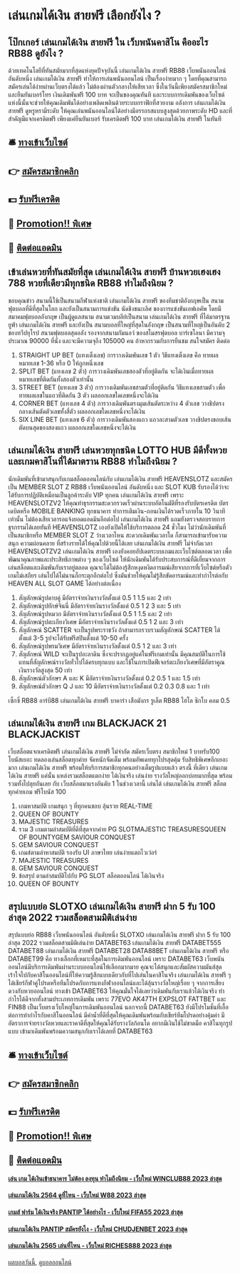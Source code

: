 # เล่นเกมได้เงิน สายฟรี เลือกยังไง ?
## โป๊กเกอร์ เล่นเกมได้เงิน สายฟรี ใน เว็บพนันคาสิโน คืออะไร RB88 ดูยังไง ?
ด้วยเทคโนโลยีที่ทันสมัยมากที่สุดแห่งยุคปัจจุบันนี้ เล่นเกมได้เงิน สายฟรี RB88 เว็บพนันออนไลน์ อันดับหนึ่ง เล่นเกมได้เงิน สายฟรี ทำให้การเล่นพนันออนไลน์ เป็นเรื่องง่ายมาก ๆ โดยที่คุณสามารถสมัครเล่นได้ง่ายผ่านเว็บตรงได้แล้ว ไม่ต้องผ่านตัวกลางให้เสียเวลา ซึ่งในวันนี้เพียงสมัครสมาชิกใหม่และยืนยันเบอร์โทร เงินเดิมพันฟรี 100 บาท จะเป็นของคุณทันที และระบบการเดิมพันของเว็บไซต์แห่งนี้นั้นจะช่วยให้คุณเดิมพันได้อย่างเพลิดเพลินด้วยระบบกราฟิกที่สวยงาม อลังการ เล่นเกมได้เงิน สายฟรี ดูหรูหรามีระดับ ให้คุณเล่นพนันออนไลน์ได้อย่างมีอรรถรสแบบสูงสุดด้วยภาพระดับ HD และที่สำคัญมีแจกเครดิตฟรี เพียงแค่ยืนยันเบอร์ รับเครดิตฟรี 100 บาท เล่นเกมได้เงิน สายฟรี ในทันที

## 🛎 [ทางเข้าเว็บไซต์](https://bit.ly/3SdLNi2)
## 👉 [สมัครสมาชิกคลิก](https://bit.ly/3SdLNi2)
## 💵 [รับฟรีเครดิต](https://bit.ly/3dyRKHj)
## 👑 [Promotion!! พิเศษ](https://bit.ly/3dyRKHj)
## 📱 [ติดต่อแอดมิน](https://bit.ly/3dyRKHj)

## เข้าเล่นหวยที่ทันสมัยที่สุด เล่นเกมได้เงิน สายฟรี บ้านหวยเฮงเฮง 788 หวยที่เดียวมีทุกชนิด RB88 ทำไมถึงนิยม ?
ขอบคุณข่าว
สนามนี้ใช้เป็นสนามกีฬาแห่งชาติ เล่นเกมได้เงิน สายฟรี ของทีมชาติอังกฤษเป็น สนามฟุตบอลที่ดีที่สุดในโลก และยังเป็นสนามการแข่งขัน นัดชิงชนะเลิศ ของการแข่งขันเอฟเอคัพ โดยมีสมาคมฟุตบอลอังกฤษ เป็นผู้ดูแลสนาม
สนามเวมบลีย์เป็นสนาม เล่นเกมได้เงิน สายฟรี ที่ได้มาตรฐานยูฟ่า เล่นเกมได้เงิน สายฟรี และยังเป็น สนามบอลที่ใหญ่ที่สุดในอังกฤษ เป็นสนามที่ใหญ่เป็นอันดับ 2 ของทวีปยุโรป สนามฟุตบอลสุดอลัง รองจากสนามกัมนอว์ ของสโมสรฟุตบอล บาร์เซโลนา มีความจุประมาณ 90000 ที่นั่ง และจะมีความจุถึง 105000 คน ถ้าหากรวมกับการยืนชม
สนใจสมัคร ติดต่อ
1. STRAIGHT UP BET (แทงเต็งเลข) การวางเดิมพันเลข 1 ตัว วิธีแทงเต็งเลข คือ ทายผลหมายเลข 1-36 หรือ 0 ให้ถูกหนึ่งเลข
2. SPLIT BET (แทงเลข 2 ตัว) การวางเดิมพันเลขสองตัวที่อยู่ติดกัน จะได้เงินเมื่อทายผลหมายเลขที่ติดกันทั้งสองตัวเท่านั้น
3. STREET BET (แทงเลข 3 ตัว) การวางเดิมพันเลขสามตัวที่อยู่ติดกัน วิธีแทงเลขสามตัว เพื่อทายผลเลขในแถวที่ติดกัน 3 ตัว ผลออกเลขใดเลขหนึ่งจะได้เงิน
4. CORNER BET (แทงเลข 4 ตัว) การวางเดิมพันตรงมุมเส้นตัดระหว่าง 4 ตัวเลข วางชิปตรงกลางเส้นตัดตัวเลขทั้งสี่ตัว ผลออกเลขใดเลขหนึ่งจะได้เงิน
5. SIX LINE BET (แทงเลข 6 ตัว) การวางเดิมพันสองแถว แถวละสามตัวเลข วางชิปตรงขอบเส้นตัดบนสุดของสองแถว ผลออกเลขใดเลขหนึ่งจะได้เงิน

## เล่นเกมได้เงิน สายฟรี เล่นหวยทุกชนิด LOTTO HUB มีดีทั้งหวย และเกมคาสิโนที่ได้มาตราน RB88 ทำไมถึงนิยม ?
นักเดิมพันที่เข้ามาสนุกกับเกมสล็อตออนไลน์กับ เล่นเกมได้เงิน สายฟรี HEAVENSLOTZ และสมัครเป็น MEMBER SLOT Z RB88 เว็บพนันออนไลน์ อันดับหนึ่ง และ SLOT KUB รับรองได้ว่าจะได้รับการปฏิบัติเหมือนเป็นลูกค้าระดับ VIP ทุกคน เล่นเกมได้เงิน สายฟรี เพราะ HEAVENSLOTZV2 ให้คุณทำธุรกรรมสะดวกรวดเร็วผ่านระบบอัตโนมัติที่รองรับบัตรเครดิต บัตรเดบิตหรือ MOBILE BANKING ทุกธนาคาร ทำการเติมเงิน-ถอนเงินได้รวดเร็วภายใน 10 วินาทีเท่านั้น ไม่ต้องเสียเวลารอแจ้งยอดแอดมินอีกต่อไป เล่นเกมได้เงิน สายฟรี แถมยังตรวจสอบรายการธุรกรรมได้เลยทันที
HEAVENSLOTZ เองยังเปิดให้ใช้บริการตลอด 24 ชั่วโมง ไม่ว่านักเดิมพันที่เป็นสมาชิกหรือ MEMBER SLOT Z ว่างเวลาไหน สะดวกเดิมพันเวลาใด ก็สามารถเข้ามารับความสนุก ความผ่อนคลาย ที่สร้างรายได้ให้คุณไปด้วยนี้ได้เลย เล่นเกมได้เงิน สายฟรี ไม่จำกัดเวลา HEAVENSLOTZV2 เล่นเกมได้เงิน สายฟรี เองยังคอยอัปเดตระบบเกมและเว็บไซต์ตลอดเวลา เพื่อพัฒนาคุณภาพและประสิทธิภาพต่าง ๆ ของเว็บไซต์ ให้นักเดิมพันได้รับประสบการณ์ที่ดีเยี่ยมจากการเล่นสล็อตและเดิมพันกับเราอยู่ตลอด คุณจะได้ไม่ต้องรู้สึกหงุดหงิดอารมณ์เสียจากการที่เว็บไซต์หรือตัวเกมไม่เสถียร เล่นไปได้ไม่นานก็กระตุกอีกต่อไป ซึ่งมันช่วยให้คุณไม่รู้สึกขัดอารมณ์และทำกำไรต่อกับ HEAVEN ALL SLOT GAME ได้อย่างต่อเนื่อง
1. สัญลักษณ์รูปดาบคู่ มีอัตราจ่ายเงินรางวัลตั้งแต่ 0.5 1 1.5 และ 2 เท่า
2. สัญลักษณ์รูปยักษ์จินนี่ มีอัตราจ่ายเงินรางวัลตั้งแต่ 0.5 1 2 3 และ 5 เท่า
3. สัญลักษณ์รูปหมวก มีอัตราจ่ายเงินรางวัลตั้งแต่ 0.5 1 1.5 และ 2 เท่า
4. สัญลักษณ์รูปตะเกียงวิเศษ มีอัตราจ่ายเงินรางวัลตั้งแต่ 0.5 1 2 และ 3 เท่า
5. สัญลักษณ์ SCATTER จะเป็นรูปพระราชวัง ถ้าสามารถรวบรวมสัญลักษณ์ SCATTER ได้ตั้งแต่ 3-5 รูปจะได้รับฟรีสปินตั้งแต่ 10-50 ครั้ง
6. สัญลักษณ์รูปพรมวิเศษ มีอัตราจ่ายเงินรางวัลตั้งแต่ 0.5 1 2 และ 3 เท่า
7. สัญลักษณ์ WILD จะเป็นรูปอะลาดิน ซึ่งจะปรากฏอยู่แค่ในฟรีเกมเท่านั้น มีคุณสมบัติในการใช้แทนที่สัญลักษณ์รางวัลทั่วไปได้ครบทุกแบบ และใช้ในการเปิดฟีเจอร์ตะเกียงวิเศษที่มีอัตราคูณเงินรางวัลสูงสุด 50 เท่า
8. สัญลักษณ์ตัวอักษร A และ K มีอัตราจ่ายเงินรางวัลตั้งแต่ 0.2 0.5 1 และ 1.5 เท่า
9. สัญลักษณ์ตัวอักษร Q J และ 10 มีอัตราจ่ายเงินรางวัลตั้งแต่ 0.2 0.3 0.8 และ 1 เท่า

เซ็กซี่ RB88 อาร์บี88 เล่นเกมได้เงิน สายฟรี บาคาร่า เสือมังกร รูเล็ต RB88 ไฮโล ซิกโบ คอม 0.5

## เล่นเกมได้เงิน สายฟรี ​เกม BLACKJACK 21 BLACKJACKIST
เว็บสล็อตแจกเครดิตฟรี เล่นเกมได้เงิน สายฟรี ไม่จำกัด สมัครเว็บตรง สมาชิกใหม่ 1 บาทรับ100 โบนัสเยอะ ทดลองเล่นสล็อตทุกค่าย จัดหนักจัดเต็ม พร้อมอัพเดททุกโปรสุดคุ้ม รับสิทธิพิเศษอีกเยอะมาก เล่นเกมได้เงิน สายฟรี พร้อมให้บริการสมาชิกทุกคนอย่างเต็มรูปแบบแล้ว ตรงนี้ ที่เดียว เล่นเกมได้เงิน สายฟรี แค่นั้น แหล่งรวมสล็อตแตกง่าย ได้เงินจริง เล่นง่าย รางวัลใหญ่ออกบ่อยมากที่สุด พร้อมรวมทั้งไปลุยกันเลย กับ เว็บสล็อตมาแรงอันดับ 1 ในช่วงเวลานี้ เล่นได้ เล่นเกมได้เงิน สายฟรี สล็อตทุกค่ายเกม ฟรีโบนัส 100
1. เกมหาสมบัติ เกมสนุก ๆ ที่ทุกคนชอบ ลุ้นรวย REAL-TIME
2. QUEEN OF BOUNTY
3. MAJESTIC TREASURES
4. รวม 3 เกมตามล่าสมบัติที่ดีที่สุดจากค่าย PG SLOTMAJESTIC TREASURESQUEEN OF BOUNTYGEM SAVIOUR CONQUEST
5. GEM SAVIOUR CONQUEST
6. เกมส์ตามล่าหาสมบัติ รองรับ UI ภาษาไทย เล่นง่ายแตกไวเว่อร์
7. MAJESTIC TREASURES
8. GEM SAVIOUR CONQUEST
9. ข้อสรุป ตามล่าสมบัติไปกับ PG SLOT สล็อตออนไลน์ ได้เงินจริง
10. QUEEN OF BOUNTY

## สรุปแบบย่อ SLOTXO เล่นเกมได้เงิน สายฟรี ฝาก 5 รับ 100 ล่าสุด 2022 รวมสล็อตสามมิติเล่นง่าย
สรุปแบบย่อ RB88 เว็บพนันออนไลน์ อันดับหนึ่ง SLOTXO เล่นเกมได้เงิน สายฟรี ฝาก 5 รับ 100 ล่าสุด 2022 รวมสล็อตสามมิติเล่นง่าย DATABET63 เล่นเกมได้เงิน สายฟรี DATABET555 DATABET88 เล่นเกมได้เงิน สายฟรี DATABET28 DATA88BET เล่นเกมได้เงิน สายฟรี หรือ DATABET99 คือ ทางเลือกที่เหมาะที่สุดในการเดิมพันออนไลน์ เพราะ DATABET63 เว็บพนันออนไลน์มีบริการเดิมพันผ่านระบบออนไลน์ให้เลือกมากมาย คุณจะได้สนุกและสัมผัสความมันส์สุดเร้าใจไปกับคาสิโนออนไลน์ที่ให้ความรู้สึกแบบเดียวกับที่ไปเล่นในคาสิโนจริง เล่นเกมได้เงิน สายฟรี ๆ ได้เชียร์กีฬาคู่โปรดหรือทีมโปรดกับการแทงกีฬาออนไลน์และได้ลุ้นรางวัลใหญ่เรื่อย ๆ จากการเสี่ยงดวงกับหวยออนไลน์
ทางเข้า DATABET63 ให้คุณมั่นใจได้เลยว่าเดิมพันกับเราแล้วได้เงินจริง ทำกำไรได้ดีจากทั้งสามประเภทการเดิมพัน เพราะ 77EVO AK47TH EXPSLOT FATTBET และ FIN88 เป็นเว็บตรงเว็บใหญ่ในการเดิมพันออนไลน์ นอกจากนี้ DATABET63 ยังมีโปรโมชั่นที่เอื้อต่อการทำกำไรกับคาสิโนออนไลน์ มีค่าน้ำที่ดีที่สุดให้คุณเดิมพันพร้อมกับเชียร์ทีมโปรดอย่างคุ้มค่า มีอัตราการจ่ายรางวัลหวยและราคาดีที่สุดให้คุณได้รับรางวัลก้อนโต อยากมีเงินใช้ไม่ขาดมือ คาสิโนทุกรูปแบบ เข้ามาเดิมพันพร้อมความสนุกกับเราได้เลยที่ DATABET63

## 🛎 [ทางเข้าเว็บไซต์](https://bit.ly/3SdLNi2)
## 👉 [สมัครสมาชิกคลิก](https://bit.ly/3SdLNi2)
## 💵 [รับฟรีเครดิต](https://bit.ly/3dyRKHj)
## 👑 [Promotion!! พิเศษ](https://bit.ly/3dyRKHj)
## 📱 [ติดต่อแอดมิน](https://bit.ly/3dyRKHj)

#### [เล่น เกม ได้เงินเข้าธนาคาร ไม่ต้อง ลงทุน ทำไมถึงนิยม - เว็บใหม่ WINCLUB88 2023 ล่าสุด](https://atom.io/themes/เล่น%20เกม%20ได้เงินเข้าธนาคาร%20ไม่ต้อง%20ลงทุน%20ทำไมถึงนิยม%20-%20เว็บใหม่%20winclub88%202023%20ล่าสุด)
#### [เล่นเกมได้เงิน 2564 ดูที่ไหน - เว็บใหม่ W88 2023 ล่าสุด](https://atom.io/themes/เล่นเกมได้เงิน%202564%20ดูที่ไหน%20-%20เว็บใหม่%20w88%202023%20ล่าสุด)
#### [เกมส์ ฟาร์ม ได้เงินจริง PANTIP ได้อย่างไร - เว็บใหม่ FIFA55 2023 ล่าสุด](https://atom.io/themes/เกมส์%20ฟาร์ม%20ได้เงินจริง%20pantip%20ได้อย่างไร%20-%20เว็บใหม่%20fifa55%202023%20ล่าสุด)
#### [เล่นเกมได้เงิน PANTIP สมัครยังไง - เว็บใหม่ CHUDJENBET 2023 ล่าสุด](https://atom.io/themes/เล่นเกมได้เงิน%20pantip%20สมัครยังไง%20-%20เว็บใหม่%20chudjenbet%202023%20ล่าสุด)
#### [เล่นเกมได้เงิน 2565 เล่นที่ไหน - เว็บใหม่ RICHES888 2023 ล่าสุด](https://atom.io/themes/เล่นเกมได้เงิน%202565%20เล่นที่ไหน%20-%20เว็บใหม่%20riches888%202023%20ล่าสุด)

[ผลบอลวันนี้](https://siamsport.tv "ผลบอลวันนี้"), [ดูบอลออนไลน์](https://siamsport.tv/ดูบอลสด "ดูบอลออนไลน์")